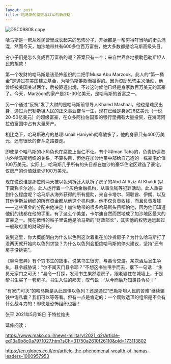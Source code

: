 ```yaml
---
layout: post
title: 哈马斯的腐败与以军的新战略
---
```

![DSC09808 copy](https://user-images.githubusercontent.com/92327811/137015754-2f73ce99-2e6a-47b5-812b-7312d7521d2d.jpg)

哈马斯是一帮从难民营里成长起来的恐怖分子，开始都是一帮穷得叮当响的街头混混，然而今天，加沙地带共有600多位百万富翁，绝大多数都是哈马斯高级头目。

穷小子们是怎么变成百万富翁的呢？答案只有一个：来自世界各地援助巴勒斯坦人民的捐款！

第一个发财的哈马斯是该恐怖组织的二把手Musa Abu Marzook，此人的“第一桶金”是通过在美国建立基金，为哈马斯筹款而掘得的。因为资助恐怖主义活动，他曾经被美国关过两年，后被驱逐出境，不过这时候他已经是身家数百万美元的富豪了。今天，Marzoon的家产是20-30亿美元，是哈马斯的首富之一。

另一个通过“反抗”发了大财的是哈马斯前领导人Khaled Mashaal。他也是难民出身，通过为巴勒斯坦人民的正义事业奋斗一生，现在已经是身家26亿美元（一说20-50亿美元）的超级富豪，在众多阿拉伯国家的银行里拥有大量投资，在海湾阿拉伯富国中占有大量房产。

相比之下，哈马斯政府的总理Ismail Haniyeh就寒酸多了，他的身家只有400万美元，还有很长的奋斗之路要走。

即使是个哈马斯的小角色也在腐败上当仁不让。有个叫Iman Taha的，负责协调海内外哈马斯组织的关系，不算头目，但他在加沙地带中部给自己造的一栋豪宅价值100万美元。实际上，哈马斯几乎所有的头目都在加沙的豪华住宅区建造了豪宅，仅房产的价值就至少100万美元。

现在说说谁是那位前两天被以色列拆迁大队拆了房子的Abd Al Aziz Al Khaldi (以下简称卡尔迪)。此人运行着一个灰色金融机构，从事洗钱等犯罪活动。此人重要到什么程度呢？哈马斯从海外获得的所有援助，来自卡塔尔、阿联酋、伊朗、以及其他伊斯兰组织的所有资金都从他这个机构走。他不仅负责收钱，而且负责发钱——这些资金的分配由他决定！加沙地带的很多哈马斯头目都怕他，因为他们知道他们的钱都在他的手里。有了这么个美差，卡尔迪自然而然地成了加沙地区最大的富豪之一。我在微博的帖子里说他是哈马斯的“财政部长”，其实他的权势远远超过一般政府里的财政部长。

说到这里，你大概能明白为什么以色列这次着重在加沙拆房子？为什么哈马斯打了没两天就开始向以色列求饶？为什么以色列会拒绝哈马斯的停火建议，坚持“还有房子没拆完”。

《聊斋志异》有个穷书生的故事。说某书生很穷，与县令交游。某次酒后发生争执，县令威胁说：“尔不闻灭门县令耶？”不想这书生甩手而去，撂下一句话：“生员无家门之可灭！”县令一打探，发现书生果然没房子，跟老婆住在城墙上，于是帮书生买了一套房子。书生入住的那天，叹气说：“从今而后乃知畏县令矣！”

“有家门可灭”的哈马斯是从此畏惧以色列？还是通过“巴勒斯坦人民的苦难“继续骗钱中饱私囊？我们可以等等看。但有一点是肯定的：一个腐败透顶的组织是不会有什么战斗力的！即使是恐怖组织也罢！

张平 2021年5月18日 于特拉维夫

延伸阅读：

https://www.mako.co.il/news-military/2021_q2/Article-ed13a9b8c0a7971027.htm?sCh=31750a2610f26110&pId=173113802

https://en.globes.co.il/en/article-the-phenomenal-wealth-of-hamas-leaders-1000957953
